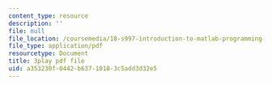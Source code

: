```yaml
---
content_type: resource
description: ''
file: null
file_location: /coursemedia/18-s997-introduction-to-matlab-programming-fall-2011/a353230f0442b63710103c5add3d32e5_8wiIV-NfYwc.pdf
file_type: application/pdf
resourcetype: Document
title: 3play pdf file
uid: a353230f-0442-b637-1010-3c5add3d32e5
---
```

